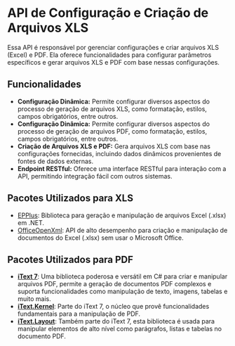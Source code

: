 # API de Configuração e Criação de Arquivos XLS

Essa API é responsável por gerenciar configurações e criar arquivos XLS (Excel) e PDF. Ela oferece funcionalidades para configurar parâmetros específicos e gerar arquivos XLS e PDF com base nessas configurações.

## Funcionalidades

- **Configuração Dinâmica:** Permite configurar diversos aspectos do processo de geração de arquivos XLS, como formatação, estilos, campos obrigatórios, entre outros.
- **Configuração Dinâmica:** Permite configurar diversos aspectos do processo de geração de arquivos PDF, como formatação, estilos, campos obrigatórios, entre outros.
- **Criação de Arquivos XLS e PDF:** Gera arquivos XLS com base nas configurações fornecidas, incluindo dados dinâmicos provenientes de fontes de dados externas.
- **Endpoint RESTful:** Oferece uma interface RESTful para interação com a API, permitindo integração fácil com outros sistemas.

## Pacotes Utilizados para XLS

- [EPPlus](https://github.com/EPPlusSoftware/EPPlus): Biblioteca para geração e manipulação de arquivos Excel (.xlsx) em .NET.
- [OfficeOpenXml](https://github.com/JanKallman/EPPlus): API de alto desempenho para criação e manipulação de documentos do Excel (.xlsx) sem usar o Microsoft Office.

## Pacotes Utilizados para PDF

- **[iText 7](https://itextpdf.com/)**: Uma biblioteca poderosa e versátil em C# para criar e manipular arquivos PDF, permite a geração de documentos PDF complexos e suporta funcionalidades como manipulação de texto, imagens, tabelas e muito mais.
- **[iText.Kernel](https://itextpdf.com/en/products/itext-7/itext-7-core)**: Parte do iText 7, o núcleo que provê funcionalidades fundamentais para a manipulação de PDF.
- **[iText.Layout](https://itextpdf.com/en/products/itext-7/itext-7-core)**: Também parte do iText 7, esta biblioteca é usada para manipular elementos de alto nível como parágrafos, listas e tabelas no documento PDF.
